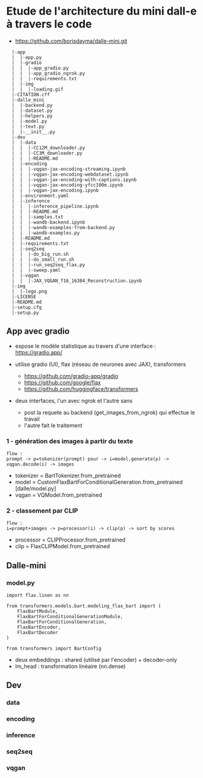 # Etude de l'architecture du mini dall-e à travers le code

* https://github.com/borisdayma/dalle-mini.git

```
  |-app
  |  |-app.py
  |  |-gradio
  |  |  |-app_gradio.py
  |  |  |-app_gradio_ngrok.py
  |  |  |-requirements.txt
  |  |-img
  |  |  |-loading.gif
  |-CITATION.cff
  |-dalle_mini
  |  |-backend.py
  |  |-dataset.py
  |  |-helpers.py
  |  |-model.py
  |  |-text.py
  |  |-__init__.py
  |-dev
  |  |-data
  |  |  |-CC12M_downloader.py
  |  |  |-CC3M_downloader.py
  |  |  |-README.md
  |  |-encoding
  |  |  |-vqgan-jax-encoding-streaming.ipynb
  |  |  |-vqgan-jax-encoding-webdataset.ipynb
  |  |  |-vqgan-jax-encoding-with-captions.ipynb
  |  |  |-vqgan-jax-encoding-yfcc100m.ipynb
  |  |  |-vqgan-jax-encoding.ipynb
  |  |-environment.yaml
  |  |-inference
  |  |  |-inference_pipeline.ipynb
  |  |  |-README.md
  |  |  |-samples.txt
  |  |  |-wandb-backend.ipynb
  |  |  |-wandb-examples-from-backend.py
  |  |  |-wandb-examples.py
  |  |-README.md
  |  |-requirements.txt
  |  |-seq2seq
  |  |  |-do_big_run.sh
  |  |  |-do_small_run.sh
  |  |  |-run_seq2seq_flax.py
  |  |  |-sweep.yaml
  |  |-vqgan
  |  |  |-JAX_VQGAN_f16_16384_Reconstruction.ipynb
  |-img
  |  |-logo.png
  |-LICENSE
  |-README.md
  |-setup.cfg
  |-setup.py
```

## App avec gradio

* expose le modèle statistique au travers d'une interface : https://gradio.app/

* utilise gradio (UI), flax (réseau de neurones avec JAX), transformers
    * https://github.com/gradio-app/gradio
    * https://github.com/google/flax
    * https://github.com/huggingface/transformers

* deux interfaces, l'un avec ngrok et l'autre sans
    * post la requete au backend (get_images_from_ngrok) qui effectue le travail
    *  l'autre fait le traitement

### 1 - génération des images à partir du texte
```
flow :
prompt -> p=tokenizer(prompt) pour -> i=model.generate(p) -> vqgan.decode(i) -> images
```
* tokenizer = BartTokenizer.from_pretrained
* model = CustomFlaxBartForConditionalGeneration.from_pretrained    [dalle/model.py]
* vqgan = VQModel.from_pretrained

### 2 - classement par CLIP

```
flow :
i=prompt+images -> p=processor(i) -> clip(p) -> sort by scores

```

* processor = CLIPProcessor.from_pretrained
* clip = FlaxCLIPModel.from_pretrained


## Dalle-mini

### model.py

```
import flax.linen as nn

from transformers.models.bart.modeling_flax_bart import (
    FlaxBartModule,
    FlaxBartForConditionalGenerationModule,
    FlaxBartForConditionalGeneration,
    FlaxBartEncoder,
    FlaxBartDecoder
)

from transformers import BartConfig
```
* deux embeddings : shared (utilisé par l'encoder) + decoder-only
* lm_head : transformation linéaire (nn.dense)

## Dev

### data

### encoding

### inference

### seq2seq

### vqgan
